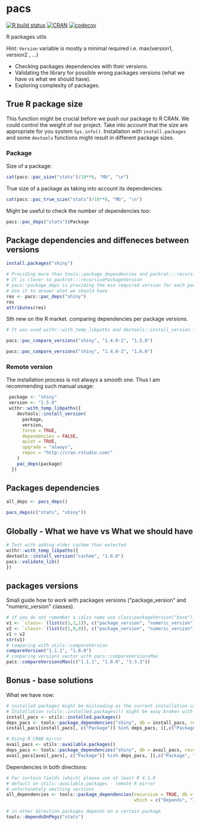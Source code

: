 # pacs
[![R build status](https://github.com/polkas/pacs/workflows/R-CMD-check/badge.svg)](https://github.com/polkas/pacs/actions)
[![CRAN](http://www.r-pkg.org/badges/version/pacs)](https://cran.r-project.org/package=pacs)
[![codecov](https://codecov.io/gh/Polkas/pacs/branch/master/graph/badge.svg)](https://codecov.io/gh/Polkas/pacs)

R packages utils

Hint: `Version` variable is mostly a minimal required i.e. max(version1, version2 , ...)

- Checking packages dependencies with their versions. 
- Validating the library for possible wrong packages versions (what we have vs what we should have). 
- Exploring complexity of packages.

## True R package size

This function might be crucial before we push our package to R CRAN.
We could control the weight of our project.
Take into account that the size are appropriate for you system `Sys.info()`.
Installation with `install.packages` and some `devtools` functions might result in different package sizes.

### Package

Size of a package:

```r
cat(pacs::pac_size("stats")/10**6, "Mb", "\n")
```

True size of a package as taking into account its dependencies:

```r
cat(pacs::pac_true_size("stats")/10**6, "Mb", "\n")
```

Might be useful to check the number of dependencies too:

```r
pacs::pac_deps("stats")$Package
```

## Package dependencies and diffeneces between versions

```r
install.packages("shiny")
```

```r
# Providing more than tools::package_dependencies and packrat:::recursivePackageVersion
# It is closer to packrat:::recursivePackageVersion
# pacs::package_deps is providing the min required version for each package
# Use it to answer what we should have
res <- pacs::pac_deps("shiny")
res
attributes(res)
```

Sth new on the R market.
comparing dependencies per package versions.

```r
# It was used withr::with_temp_libpaths and devtools::install_version for this task

pacs::pac_compare_versions("shiny", "1.4.0-2", "1.5.0")

pacs::pac_compare_versions("shiny", "1.4.0-2", "1.6.0")
```

### Remote version

The installation process is not always a smooth one.
Thus I am recommending such manual usage:

```r
 package <- "shiny"
 version <- "1.5.0"
 withr::with_temp_libpaths({
    devtools::install_version(
      package,
      version,
      force = TRUE,
      dependencies = FALSE,
      quiet = TRUE,
      upgrade = "always",
      repos = "http://cran.rstudio.com/"
    )
    pac_deps(package)
  })
```

## Packages dependencies

```r
all_deps <- pacs_deps()
```

```r
pacs_deps(c("stats", "shiny"))
```

## Globally - What we have vs What we should have 

```r
# Test with adding older cachem than extected
withr::with_temp_libpaths({
devtools::install_version("cachem", "1.0.0")
pacs::validate_lib()
})
```

## packages versions

Small guide how to work with packages versions ("package_version" and "numeric_version" classes).

```r
# if you do not remember a calss name use class(packageVersion("base"))
v1 <- `class<-`(list(c(1,1,1)), c("package_version", "numeric_version"))
v2 <- `class<-`(list(c(1,0,0)), c("package_version", "numeric_version"))
v1 > v2
str(v1)
# comparing with utils::compareVersion
compareVersion("1.1.1", "1.0.0")
# comparing versions vector with pacs::compareVersionsMax
pacs::compareVersionsMax(c("1.1.1", "1.0.0", "3.3.3"))
```

## Bonus - base solutions

What we have now:

```r
# installed packages might be misleading as the current installation could be unhealthy
# Installation (utils::installed.packages()) might be easy broken with e.g. devtools::install_version
install_pacs <- utils::installed.packages()
deps_pacs <- tools::package_dependencies("shiny", db = install_pacs, recursive = T, which = c("Depends", "Imports", "LinkingTo"))[[1]]
install_pacs[install_pacs[, c("Package")] %in% deps_pacs, ][,c("Package", "Version")]

# Using R CRAN mirror
avail_pacs <- utils::available.packages()
deps_pacs <- tools::package_dependencies("shiny", db = avail_pacs, recursive = T, which = c("Depends", "Imports", "LinkingTo"))[[1]]
avail_pacs[avail_pacs[, c("Package")] %in% deps_pacs, ][,c("Package", "Version")]
```
 
Dependencies in both directions:

```r
# For certain fields (which) please use at least R 4.1.0
# default on utils::available.packages - remote R mirror
# unfortunately omitting versions
all_dependencies <- tools::package_dependencies(recursive = TRUE, db = installed.packages(),
                                                which = c("Depends", "Imports", "LinkingTo"))
                                                
# in other direction packages depends on a certain package
tools::dependsOnPkgs("stats")
```
